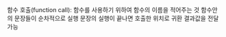 함수 호출(function call): 
 함수를 사용하기 위하여 함수의 이름을 적어주는 것 
 함수안의 문장들이 순차적으로 실행
 문장의 실행이 끝나면 호출한 위치로 귀환 
 결과값을 전달 가능